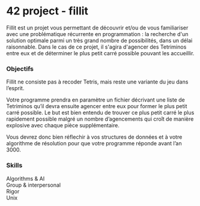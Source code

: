 # 42 project - fillit

Fillit est un projet vous permettant de découvrir et/ou de vous familiariser avec une problématique récurrente en programmation : la recherche d'un solution optimale parmi un très grand nombre de possibilités, dans un délai raisonnable. Dans le cas de ce projet, il s'agira d'agencer des Tetriminos entre eux et de déterminer le plus petit carré possible pouvant les accueillir.

### Objectifs

Fillit ne consiste pas à recoder Tetris, mais reste une variante du jeu dans l’esprit.

Votre programme prendra en paramètre un fichier décrivant une liste de Tetriminos qu’il devra ensuite agencer entre eux pour former le plus petit carré possible. Le but est bien entendu de trouver ce plus petit carré le plus rapidement possible malgré un nombre d’agencements qui croît de manière explosive avec chaque pièce supplémentaire.  

Vous devrez donc bien réflechir à vos structures de données et à votre algorithme de résolution pour que votre programme réponde avant l’an 3000.  

### Skills

Algorithms & AI  
Group & interpersonal  
Rigor  
Unix   
